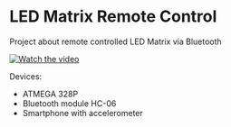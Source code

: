 # LED Matrix Remote Control
 
Project about remote controlled LED Matrix via Bluetooth

[![Watch the video](https://i.imgur.com/9fn3ewG.png)](https://www.youtube.com/watch?v=4OuHYUdm94s)

Devices:
- ATMEGA 328P
- Bluetooth module HC-06 
- Smartphone with accelerometer


